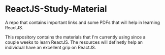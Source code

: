 # ReactJS-Study-Material
A repo that contains important links and some PDFs that will help in learning ReactJS.

This repository contains the materials that I'm currently using since a couple weeks to learn ReactJS. The resources will definetly help an individual have an excellent grip on ReactJS.
